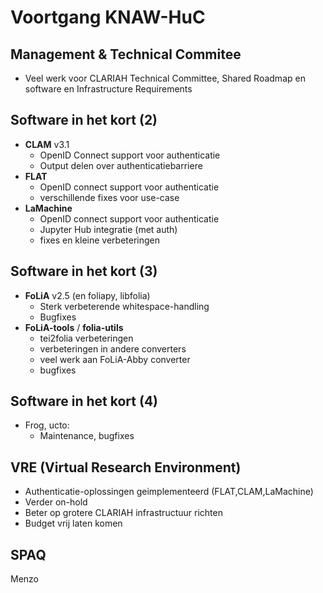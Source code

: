 # Voortgang KNAW-HuC

## Management & Technical Commitee

* Veel werk voor CLARIAH Technical Committee, Shared Roadmap
  en software en Infrastructure Requirements

## Software in het kort (2)

* **CLAM** v3.1
    * OpenID Connect support voor authenticatie
    * Output delen over authenticatiebarriere
* **FLAT**
    * OpenID connect support voor authenticatie
    * verschillende fixes voor use-case
* **LaMachine**
    * OpenID connect support voor authenticatie
    * Jupyter Hub integratie (met auth)
    * fixes en kleine verbeteringen

## Software in het kort (3)

* **FoLiA** v2.5  (en foliapy, libfolia)
    * Sterk verbeterende whitespace-handling
    * Bugfixes
* **FoLiA-tools** / **folia-utils**
    * tei2folia verbeteringen
    * verbeteringen in andere converters
    * veel werk aan FoLiA-Abby converter
    * bugfixes

## Software in het kort (4)

* Frog, ucto:
    * Maintenance, bugfixes

## VRE (Virtual Research Environment)

* Authenticatie-oplossingen geimplementeerd (FLAT,CLAM,LaMachine)
* Verder on-hold
* Beter op grotere CLARIAH infrastructuur richten
* Budget vrij laten komen

## SPAQ

Menzo





